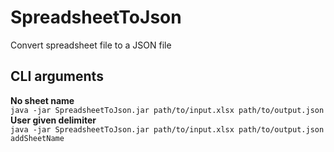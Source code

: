 # SpreadsheetToJson
Convert spreadsheet file to a JSON file

## CLI arguments
**No sheet name**    
```java -jar SpreadsheetToJson.jar path/to/input.xlsx path/to/output.json```    
**User given delimiter**    
```java -jar SpreadsheetToJson.jar path/to/input.xlsx path/to/output.json addSheetName```